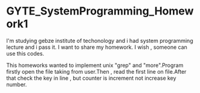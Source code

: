 GYTE_SystemProgramming_Homework1
================================

I'm studying gebze institute of techonology and i had system programming lecture and i pass it. I want to share my homework. I wish , someone can use this codes.


This homeworks wanted to implement unix "grep" and "more".Program firstly open the file taking from user.Then , read the first line on file.After that check the key in line , but counter is increment not increase key number.
